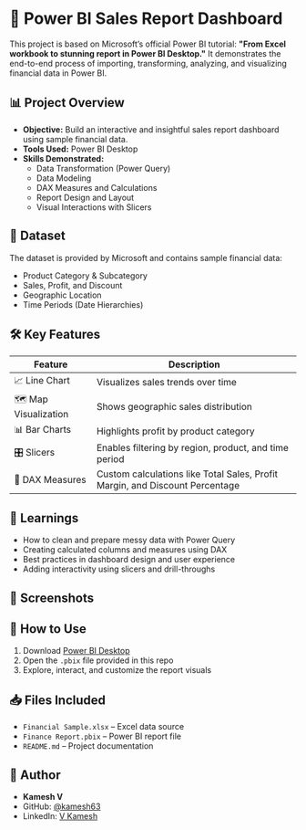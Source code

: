 # 💼 Power BI Sales Report Dashboard

This project is based on Microsoft’s official Power BI tutorial: **"From Excel workbook to stunning report in Power BI Desktop."** It demonstrates the end-to-end process of importing, transforming, analyzing, and visualizing financial data in Power BI.

## 📊 Project Overview

- **Objective:** Build an interactive and insightful sales report dashboard using sample financial data.
- **Tools Used:** Power BI Desktop
- **Skills Demonstrated:**
  - Data Transformation (Power Query)
  - Data Modeling
  - DAX Measures and Calculations
  - Report Design and Layout
  - Visual Interactions with Slicers

## 📁 Dataset

The dataset is provided by Microsoft and contains sample financial data:
- Product Category & Subcategory
- Sales, Profit, and Discount
- Geographic Location
- Time Periods (Date Hierarchies)

## 🛠️ Key Features

| Feature                 | Description                                                                 |
|-------------------------|-----------------------------------------------------------------------------|
| 📈 Line Chart           | Visualizes sales trends over time                                           |
| 🗺️ Map Visualization    | Shows geographic sales distribution                                         |
| 📊 Bar Charts           | Highlights profit by product category                                       |
| 🎛️ Slicers              | Enables filtering by region, product, and time period                       |
| 📐 DAX Measures         | Custom calculations like Total Sales, Profit Margin, and Discount Percentage|

## 🧠 Learnings

- How to clean and prepare messy data with Power Query
- Creating calculated columns and measures using DAX
- Best practices in dashboard design and user experience
- Adding interactivity using slicers and drill-throughs

## 📸 Screenshots



## 🚀 How to Use

1. Download [Power BI Desktop](https://powerbi.microsoft.com/desktop/)
2. Open the `.pbix` file provided in this repo
3. Explore, interact, and customize the report visuals

## 📥 Files Included

- `Financial Sample.xlsx` – Excel data source
- `Finance Report.pbix` – Power BI report file
- `README.md` – Project documentation

## 📌 Author

- **Kamesh V**
- GitHub: [@kamesh63](https://github.com/kamesh63)
- LinkedIn: [V Kamesh](https://www.linkedin.com/in/v-kamesh-0ab95b251/)
